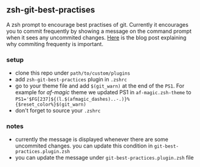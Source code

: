 ## zsh-git-best-practises

A zsh prompt to encourage best practises of git. Currently it
encourages you to commit frequently by showing a message on the command
prompt when it sees any uncommited changes. [Here](https://devenbhooshan.wordpress.com/2020/08/08/why-should-i-commit-frequently/) is the blog post explaining why commiting frequenty is important. 

### setup
- clone this repo under `path/to/custom/plugins`
- add `zsh-git-best-practices` plugin in `.zshrc`
- go to your theme file and add `$(git_warn)` at the end of the
  `PS1`. For example for *af-magic* theme we updated PS1 in `af-magic.zsh-theme` to `PS1='$FG[237]${(l.$(afmagic_dashes)..-.)}%{$reset_color%}$(git_warn)`
- don't forget to source your `.zshrc`


### notes

- currently the message is displayed whenever there are some uncommited changes. you can update this condition in `git-best-practices.plugin.zsh` 
- you can update the message under `git-best-practices.plugin.zsh` file
